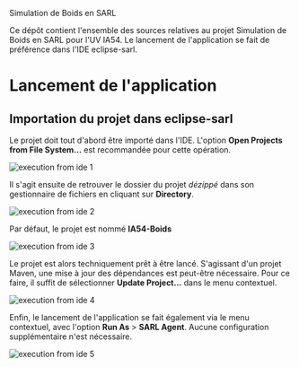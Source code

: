 Simulation de Boids en SARL

Ce dépôt contient l'ensemble des sources relatives au projet Simulation de Boids en SARL pour l'UV IA54.
Le lancement de l'application se fait de préférence dans l'IDE eclipse-sarl.

# Lancement de l'application

## Importation du projet dans eclipse-sarl

Le projet doit tout d'abord être importé dans l'IDE. L'option **Open Projects from File System...** est recommandée pour cette opération.

![execution from ide 1](https://user-images.githubusercontent.com/26325774/34651676-508ea71e-f3d3-11e7-8ba4-8d3cee8e67f9.png)

Il s'agit ensuite de retrouver le dossier du projet _dézippé_ dans son gestionnaire de fichiers en cliquant sur **Directory**.

![execution from ide 2](https://user-images.githubusercontent.com/26325774/34651687-7377738c-f3d3-11e7-8e0f-556ea90691ce.png)

Par défaut, le projet est nommé **IA54-Boids**

![execution from ide 3](https://user-images.githubusercontent.com/26325774/34651704-a09b82d6-f3d3-11e7-994e-38b5c4cf640c.png)

Le projet est alors techniquement prêt à être lancé. S'agissant d'un projet Maven, une mise à jour des dépendances est peut-être nécessaire. Pour ce faire, il suffit de sélectionner **Update Project...** dans le menu contextuel.

![execution from ide 4](https://user-images.githubusercontent.com/26325774/34651709-c54dd476-f3d3-11e7-9dc0-1f3712d49053.png)

Enfin, le lancement de l'application se fait également via le menu contextuel, avec l'option **Run As** > **SARL Agent**. Aucune configuration supplémentaire n'est nécessaire.

![execution from ide 5](https://user-images.githubusercontent.com/26325774/34651714-e5b86852-f3d3-11e7-8d84-764b967df442.png)
